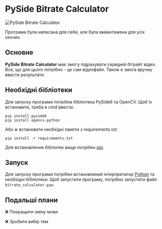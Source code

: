# PySide Bitrate Calculator
 
![PySide Bitrate Calculator](https://i.ibb.co/7CBqKRV/pyside-bitrate-calculator.png)

Програма була написана для себе, але була вивантажена для усіх охочих.

## Основне
**PySide Bitrate Calculator** має змогу підрахувати середній бітрейт відео. Все, що для цього потрібно - це сам відеофайл. Також є змога вручну ввести результати.
      
## Необхідні бібліотеки
Для запуску програми потрібна бібліотека PySide6 та OpenCV. Щоб їх встановити, треба в cmd ввести:
```
pip install pyside6
pip install opencv-python
```
Або ж встановити необхідні пакети з requirements.txt:

`pip install -r requirements.txt`

Для встановлення бібліотек вище потрібен [pip](https://pip.pypa.io/en/latest/installation/).
## Запуск
Для запуску програми потрібен встановлений інтерпретатор [Python](https://www.python.org/) та необхідні бібліотеки. Щоб запустити програму, потрібно запустити файл `bitrate_calculator.pyw`.

## Подальші плани
:x: Покращити зміну мови

:x: Зробити вибір тем
